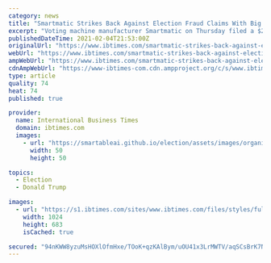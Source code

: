 ```yaml
---
category: news
title: "Smartmatic Strikes Back Against Election Fraud Claims With Big Lawsuit Against Fox News, Trump Lawyers"
excerpt: "Voting machine manufacturer Smartmatic on Thursday filed a $2.7 billion defamation suit, naming Fox News, three of its anchors and attorneys Rudy Giuliani and Sidney Powell as defendants."
publishedDateTime: 2021-02-04T21:53:00Z
originalUrl: "https://www.ibtimes.com/smartmatic-strikes-back-against-election-fraud-claims-big-lawsuit-against-fox-news-3137981"
webUrl: "https://www.ibtimes.com/smartmatic-strikes-back-against-election-fraud-claims-big-lawsuit-against-fox-news-3137981"
ampWebUrl: "https://www.ibtimes.com/smartmatic-strikes-back-against-election-fraud-claims-big-lawsuit-against-fox-news-3137981?amp=1"
cdnAmpWebUrl: "https://www-ibtimes-com.cdn.ampproject.org/c/s/www.ibtimes.com/smartmatic-strikes-back-against-election-fraud-claims-big-lawsuit-against-fox-news-3137981?amp=1"
type: article
quality: 74
heat: 74
published: true

provider:
  name: International Business Times
  domain: ibtimes.com
  images:
    - url: "https://smartableai.github.io/election/assets/images/organizations/ibtimes.com-50x50.jpg"
      width: 50
      height: 50

topics:
  - Election
  - Donald Trump

images:
  - url: "https://s1.ibtimes.com/sites/www.ibtimes.com/files/styles/full/public/2021/01/11/rudy-giuliani-used-ukraine-sources-now-on-the.jpg"
    width: 1024
    height: 683
    isCached: true

secured: "94nKWW8yzuMsHOXlOfmHxe/TOoK+qzKAlBym/uOU41x3LrMWTV/aqSCsBrK7Nt/I3D/8clPE9l5mntCpcIQLwC9DCdJPQaGkYgPUMeeuCCNpSgQUmE+RvsXYV+GayzaTfEL74fwU+7LIUBYt0rVLAPtS442JbhX5rzqk/5y3qXEH3a4FfIKDgGIDtkLuKs1W507myJj4nnFlxufZ10BaUDT1MW4WVTKxzXOS2xdbpOtOxgXxNz0ubEEy03S/xt2gv5QgJdu0czCBzp/AvZmgmeX5mFTO5hcDrUGbtUKi/tlj01TMql9SqTR8aJ71gq2FnpWunb2/zCo4rC13uqweTrexyqLrrUWCAL55aWWtp9k=;wg6hwqqj+2O9DMbGT/rv0Q=="
---
```


